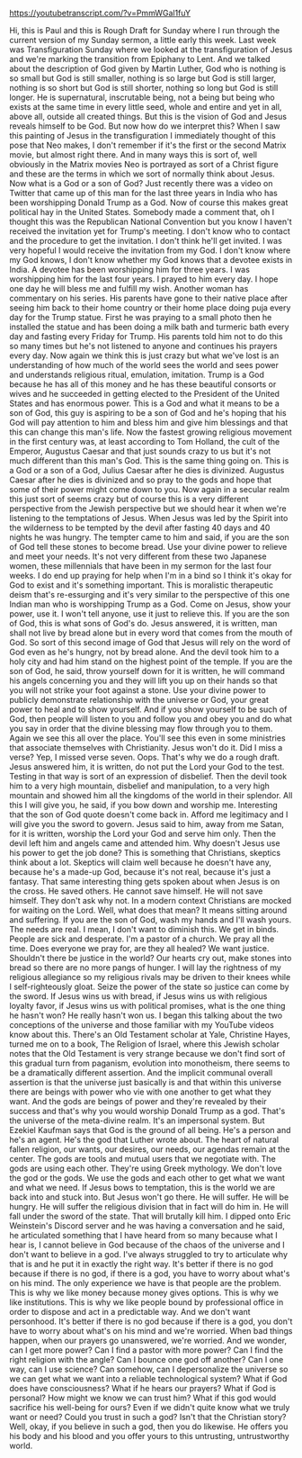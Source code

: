 https://youtubetranscript.com/?v=PmmWGal1fuY

 Hi, this is Paul and this is Rough Draft for Sunday where I run through the current version of my Sunday sermon, a little early this week. Last week was Transfiguration Sunday where we looked at the transfiguration of Jesus and we're marking the transition from Epiphany to Lent. And we talked about the description of God given by Martin Luther, God who is nothing is so small but God is still smaller, nothing is so large but God is still larger, nothing is so short but God is still shorter, nothing so long but God is still longer. He is supernatural, inscrutable being, not a being but being who exists at the same time in every little seed, whole and entire and yet in all, above all, outside all created things. But this is the vision of God and Jesus reveals himself to be God. But now how do we interpret this? When I saw this painting of Jesus in the transfiguration I immediately thought of this pose that Neo makes, I don't remember if it's the first or the second Matrix movie, but almost right there. And in many ways this is sort of, well obviously in the Matrix movies Neo is portrayed as sort of a Christ figure and these are the terms in which we sort of normally think about Jesus. Now what is a God or a son of God? Just recently there was a video on Twitter that came up of this man for the last three years in India who has been worshipping Donald Trump as a God. Now of course this makes great political hay in the United States. Somebody made a comment that, oh I thought this was the Republican National Convention but you know I haven't received the invitation yet for Trump's meeting. I don't know who to contact and the procedure to get the invitation. I don't think he'll get invited. I was very hopeful I would receive the invitation from my God. I don't know where my God knows, I don't know whether my God knows that a devotee exists in India. A devotee has been worshipping him for three years. I was worshipping him for the last four years. I prayed to him every day. I hope one day he will bless me and fulfill my wish. Another woman has commentary on his series. His parents have gone to their native place after seeing him back to their home country or their home place doing puja every day for the Trump statue. First he was praying to a small photo then he installed the statue and has been doing a milk bath and turmeric bath every day and fasting every Friday for Trump. His parents told him not to do this so many times but he's not listened to anyone and continues his prayers every day. Now again we think this is just crazy but what we've lost is an understanding of how much of the world sees the world and sees power and understands religious ritual, emulation, imitation. Trump is a God because he has all of this money and he has these beautiful consorts or wives and he succeeded in getting elected to the President of the United States and has enormous power. This is a God and what it means to be a son of God, this guy is aspiring to be a son of God and he's hoping that his God will pay attention to him and bless him and give him blessings and that this can change this man's life. Now the fastest growing religious movement in the first century was, at least according to Tom Holland, the cult of the Emperor, Augustus Caesar and that just sounds crazy to us but it's not much different than this man's God. This is the same thing going on. This is a God or a son of a God, Julius Caesar after he dies is divinized. Augustus Caesar after he dies is divinized and so pray to the gods and hope that some of their power might come down to you. Now again in a secular realm this just sort of seems crazy but of course this is a very different perspective from the Jewish perspective but we should hear it when we're listening to the temptations of Jesus. When Jesus was led by the Spirit into the wilderness to be tempted by the devil after fasting 40 days and 40 nights he was hungry. The tempter came to him and said, if you are the son of God tell these stones to become bread. Use your divine power to relieve and meet your needs. It's not very different from these two Japanese women, these millennials that have been in my sermon for the last four weeks. I do end up praying for help when I'm in a bind so I think it's okay for God to exist and it's something important. This is moralistic therapeutic deism that's re-essurging and it's very similar to the perspective of this one Indian man who is worshipping Trump as a God. Come on Jesus, show your power, use it. I won't tell anyone, use it just to relieve this. If you are the son of God, this is what sons of God's do. Jesus answered, it is written, man shall not live by bread alone but in every word that comes from the mouth of God. So sort of this second image of God that Jesus will rely on the word of God even as he's hungry, not by bread alone. And the devil took him to a holy city and had him stand on the highest point of the temple. If you are the son of God, he said, throw yourself down for it is written, he will command his angels concerning you and they will lift you up on their hands so that you will not strike your foot against a stone. Use your divine power to publicly demonstrate relationship with the universe or God, your great power to heal and to show yourself. And if you show yourself to be such of God, then people will listen to you and follow you and obey you and do what you say in order that the divine blessing may flow through you to them. Again we see this all over the place. You'll see this even in some ministries that associate themselves with Christianity. Jesus won't do it. Did I miss a verse? Yep, I missed verse seven. Oops. That's why we do a rough draft. Jesus answered him, it is written, do not put the Lord your God to the test. Testing in that way is sort of an expression of disbelief. Then the devil took him to a very high mountain, disbelief and manipulation, to a very high mountain and showed him all the kingdoms of the world in their splendor. All this I will give you, he said, if you bow down and worship me. Interesting that the son of God quote doesn't come back in. Afford me legitimacy and I will give you the sword to govern. Jesus said to him, away from me Satan, for it is written, worship the Lord your God and serve him only. Then the devil left him and angels came and attended him. Why doesn't Jesus use his power to get the job done? This is something that Christians, skeptics think about a lot. Skeptics will claim well because he doesn't have any, because he's a made-up God, because it's not real, because it's just a fantasy. That same interesting thing gets spoken about when Jesus is on the cross. He saved others. He cannot save himself. He will not save himself. They don't ask why not. In a modern context Christians are mocked for waiting on the Lord. Well, what does that mean? It means sitting around and suffering. If you are the son of God, wash my hands and I'll wash yours. The needs are real. I mean, I don't want to diminish this. We get in binds. People are sick and desperate. I'm a pastor of a church. We pray all the time. Does everyone we pray for, are they all healed? We want justice. Shouldn't there be justice in the world? Our hearts cry out, make stones into bread so there are no more pangs of hunger. I will lay the rightness of my religious allegiance so my religious rivals may be driven to their knees while I self-righteously gloat. Seize the power of the state so justice can come by the sword. If Jesus wins us with bread, if Jesus wins us with religious loyalty favor, if Jesus wins us with political promises, what is the one thing he hasn't won? He really hasn't won us. I began this talking about the two conceptions of the universe and those familiar with my YouTube videos know about this. There's an Old Testament scholar at Yale, Christine Hayes, turned me on to a book, The Religion of Israel, where this Jewish scholar notes that the Old Testament is very strange because we don't find sort of this gradual turn from paganism, evolution into monotheism, there seems to be a dramatically different assertion. And the implicit communal overall assertion is that the universe just basically is and that within this universe there are beings with power who vie with one another to get what they want. And the gods are beings of power and they're revealed by their success and that's why you would worship Donald Trump as a god. That's the universe of the meta-divine realm. It's an impersonal system. But Ezekiel Kaufman says that God is the ground of all being. He's a person and he's an agent. He's the god that Luther wrote about. The heart of natural fallen religion, our wants, our desires, our needs, our agendas remain at the center. The gods are tools and mutual users that we negotiate with. The gods are using each other. They're using Greek mythology. We don't love the god or the gods. We use the gods and each other to get what we want and what we need. If Jesus bows to temptation, this is the world we are back into and stuck into. But Jesus won't go there. He will suffer. He will be hungry. He will suffer the religious division that in fact will do him in. He will fall under the sword of the state. That will brutally kill him. I dipped onto Eric Weinstein's Discord server and he was having a conversation and he said, he articulated something that I have heard from so many because what I hear is, I cannot believe in God because of the chaos of the universe and I don't want to believe in a god. I've always struggled to try to articulate why that is and he put it in exactly the right way. It's better if there is no god because if there is no god, if there is a god, you have to worry about what's on his mind. The only experience we have is that people are the problem. This is why we like money because money gives options. This is why we like institutions. This is why we like people bound by professional office in order to dispose and act in a predictable way. And we don't want personhood. It's better if there is no god because if there is a god, you don't have to worry about what's on his mind and we're worried. When bad things happen, when our prayers go unanswered, we're worried. And we wonder, can I get more power? Can I find a pastor with more power? Can I find the right religion with the angle? Can I bounce one god off another? Can I one way, can I use science? Can somehow, can I depersonalize the universe so we can get what we want into a reliable technological system? What if God does have consciousness? What if he hears our prayers? What if God is personal? How might we know we can trust him? What if this god would sacrifice his well-being for ours? Even if we didn't quite know what we truly want or need? Could you trust in such a god? Isn't that the Christian story? Well, okay, if you believe in such a god, then you do likewise. He offers you his body and his blood and you offer yours to this untrusting, untrustworthy world.